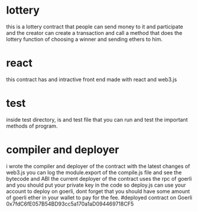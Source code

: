 # lottery
this is a lottery contract that people can send money to it and participate and the creator can create a transaction and call a method that does the lottery function of choosing a winner and sending ethers to him.<br>
# react
this contract has and intractive front end made with react and web3.js
# test
inside test directory, is and test file that you can run and test the important methods of program.
# compiler and deployer
i wrote the compiler and deployer of the contract with the latest changes of web3.js
you can log the module.export of the compile.js file and see the bytecode and ABI
the current deployer of the contract uses the rpc of goerli and you should put your private key in the code so deploy.js can use your account to deploy on goerli, dont forget that you should have some amount of goerli ether in your wallet to pay for the fee.
#deployed contract
on Goerli 0x7fdC6fE057B54BD93cc5a170a1aD094469718CF5
